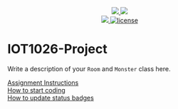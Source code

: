 <p align="center">
	<a href="https://github.com/simranjeetkaur2001/IOT1026-Project/actions/workflows/ci.yml">
    <img src="https://github.com/simranjeetkaur2001/IOT1026-Project/actions/workflows/ci.yml/badge.svg"/>
    </a>
	<a href="https://github.com/simranjeetkaur2001/IOT1026-Project/actions/workflows/formatting.yml">
    <img src="https://github.com/simranjeetkaur2001/IOT1026-Project/actions/workflows/formatting.yml/badge.svg"/>
	<br/>
    <a href="https://codecov.io/gh/simranjeetkaur2001/IOT1026-Project" > 
    <img src="https://codecov.io/gh/simranjeetkaur2001/IOT1026-Project/branch/main/graph/badge.svg?token=JS0857X5JD"/> 
	<img title="MIT License" alt="license" src="https://img.shields.io/badge/license-MIT-informational?style=flat-square">	
    </a>
</p>

# IOT1026-Project
Write a description of your `Room` and `Monster` class here.

[Assignment Instructions](docs/instructions.md)  
[How to start coding](docs/how-to-use.md)  
[How to update status badges](docs/how-to-update-badges.md)
